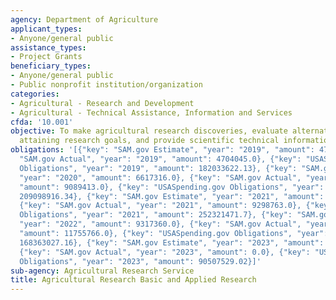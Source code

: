 ```yaml
---
agency: Department of Agriculture
applicant_types:
- Anyone/general public
assistance_types:
- Project Grants
beneficiary_types:
- Anyone/general public
- Public nonprofit institution/organization
categories:
- Agricultural - Research and Development
- Agricultural - Technical Assistance, Information and Services
cfda: '10.001'
objective: To make agricultural research discoveries, evaluate alternative ways of
  attaining research goals, and provide scientific technical information.
obligations: '[{"key": "SAM.gov Estimate", "year": "2019", "amount": 4704045.0}, {"key":
  "SAM.gov Actual", "year": "2019", "amount": 4704045.0}, {"key": "USASpending.gov
  Obligations", "year": "2019", "amount": 182033622.13}, {"key": "SAM.gov Estimate",
  "year": "2020", "amount": 6617316.0}, {"key": "SAM.gov Actual", "year": "2020",
  "amount": 9089413.0}, {"key": "USASpending.gov Obligations", "year": "2020", "amount":
  209098916.34}, {"key": "SAM.gov Estimate", "year": "2021", "amount": 7000000.0},
  {"key": "SAM.gov Actual", "year": "2021", "amount": 9298763.0}, {"key": "USASpending.gov
  Obligations", "year": "2021", "amount": 252321471.7}, {"key": "SAM.gov Estimate",
  "year": "2022", "amount": 9317360.0}, {"key": "SAM.gov Actual", "year": "2022",
  "amount": 11755766.0}, {"key": "USASpending.gov Obligations", "year": "2022", "amount":
  168363027.16}, {"key": "SAM.gov Estimate", "year": "2023", "amount": 9354555.0},
  {"key": "SAM.gov Actual", "year": "2023", "amount": 0.0}, {"key": "USASpending.gov
  Obligations", "year": "2023", "amount": 90507529.02}]'
sub-agency: Agricultural Research Service
title: Agricultural Research Basic and Applied Research
---
```

